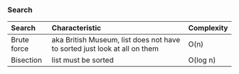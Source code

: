 ### Search
| Search     | Characteristic     |Complexity     |
| :------------- | :------------- |:------------- |
| Brute force     | aka British Museum, list does not have to sorted just look at all on them        | O(n) |
| Bisection     | list must be sorted     | O(log n) |
